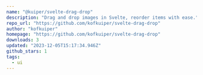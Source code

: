 ```yaml
---
name: "@kuiper/svelte-drag-drop"
description: "Drag and drop images in Svelte, reorder items with ease."
repo_url: "https://github.com/kofkuiper/svelte-drag-drop"
author: "kofkuiper"
homepage: "https://github.com/kofkuiper/svelte-drag-drop"
downloads: 3
updated: "2023-12-05T15:17:34.946Z"
github_stars: 1
tags: 
  - ui
---
```

